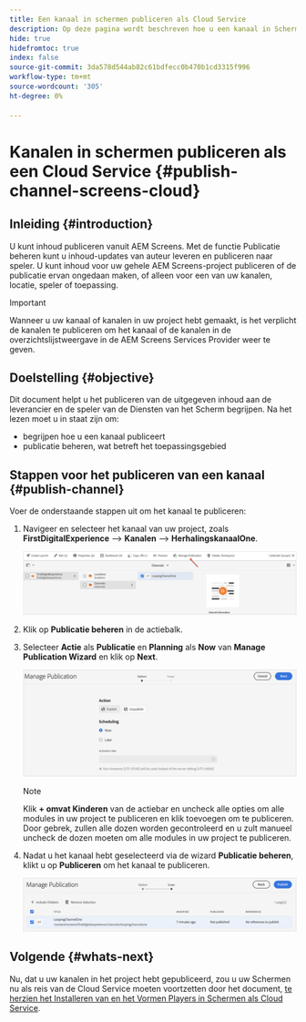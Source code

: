 ```yaml
---
title: Een kanaal in schermen publiceren als Cloud Service
description: Op deze pagina wordt beschreven hoe u een kanaal in Schermen publiceert als een Cloud Service.
hide: true
hidefromtoc: true
index: false
source-git-commit: 3da578d544ab82c61bdfecc0b470b1cd3315f996
workflow-type: tm+mt
source-wordcount: '305'
ht-degree: 0%

---
```



# Kanalen in schermen publiceren als een Cloud Service {#publish-channel-screens-cloud}

## Inleiding {#introduction}

U kunt inhoud publiceren vanuit AEM Screens. Met de functie Publicatie beheren kunt u inhoud-updates van auteur leveren en publiceren naar speler. U kunt inhoud voor uw gehele AEM Screens-project publiceren of de publicatie ervan ongedaan maken, of alleen voor een van uw kanalen, locatie, speler of toepassing.

>[!IMPORTANT]
>Wanneer u uw kanaal of kanalen in uw project hebt gemaakt, is het verplicht de kanalen te publiceren om het kanaal of de kanalen in de overzichtslijstweergave in de AEM Screens Services Provider weer te geven.

## Doelstelling {#objective}

Dit document helpt u het publiceren van de uitgegeven inhoud aan de leverancier en de speler van de Diensten van het Scherm begrijpen. Na het lezen moet u in staat zijn om:

* begrijpen hoe u een kanaal publiceert
* publicatie beheren, wat betreft het toepassingsgebied

## Stappen voor het publiceren van een kanaal {#publish-channel}

Voer de onderstaande stappen uit om het kanaal te publiceren:

1. Navigeer en selecteer het kanaal van uw project, zoals **FirstDigitalExperience** —> **Kanalen** —> **HerhalingskanaalOne**.

   ![](/help/screens-cloud/assets/create-content/managepub-1.png)

1. Klik op **Publicatie beheren** in de actiebalk.

1. Selecteer **Actie** als **Publicatie** en **Planning** als **Now** van **Manage Publication Wizard** en klik op **Next**.

   ![](/help/screens-cloud/assets/create-content/managepub-2.png)

   >[!NOTE]
   >Klik **+ omvat Kinderen** van de actiebar en uncheck alle opties om alle modules in uw project te publiceren en klik toevoegen om te publiceren. Door gebrek, zullen alle dozen worden gecontroleerd en u zult manueel uncheck de dozen moeten om alle modules in uw project te publiceren.

1. Nadat u het kanaal hebt geselecteerd via de wizard **Publicatie beheren**, klikt u op **Publiceren** om het kanaal te publiceren.

   ![](/help/screens-cloud/assets/create-content/managepub-3.png)


## Volgende {#whats-next}

Nu, dat u uw kanalen in het project hebt gepubliceerd, zou u uw Schermen nu als reis van de Cloud Service moeten voortzetten door het document, [te herzien het Installeren van en het Vormen Players in Schermen als Cloud Service](/help/screens-cloud/creating-content/manage-publish.md).
